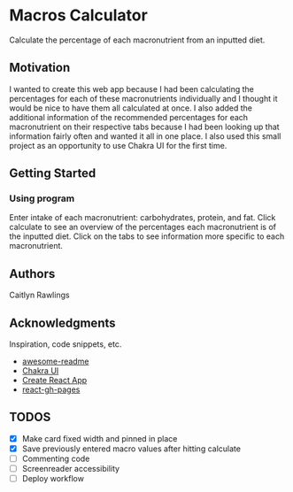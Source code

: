 # Macros Calculator

Calculate the percentage of each macronutrient from an inputted diet.

## Motivation

I wanted to create this web app because I had been calculating the percentages for each of these macronutrients individually and I thought it would be nice to have them all calculated at once. I also added the additional information of the recommended percentages for each macronutrient on their respective tabs because I had been looking up that information fairly often and wanted it all in one place. I also used this small project as an opportunity to use Chakra UI for the first time.

## Getting Started

### Using program

Enter intake of each macronutrient: carbohydrates, protein, and fat. Click calculate to see an overview of the percentages each macronutrient is of the inputted diet. Click on the tabs to see information more specific to each macronutrient.

## Authors

Caitlyn Rawlings

## Acknowledgments

Inspiration, code snippets, etc.
* [awesome-readme](https://github.com/matiassingers/awesome-readme)
* [Chakra UI](https://v2.chakra-ui.com/)
* [Create React App](https://create-react-app.dev/)
* [react-gh-pages](https://github.com/gitname/react-gh-pages)

## TODOS
- [x] Make card fixed width and pinned in place
- [x] Save previously entered macro values after hitting calculate
- [ ] Commenting code
- [ ] Screenreader accessibility
- [ ] Deploy workflow
